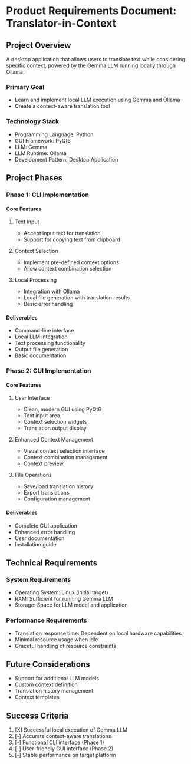 # Product Requirements Document: Translator-in-Context

## Project Overview
A desktop application that allows users to translate text while considering specific context, powered by the Gemma LLM running locally through Ollama.

### Primary Goal
- Learn and implement local LLM execution using Gemma and Ollama
- Create a context-aware translation tool

### Technology Stack
- Programming Language: Python
- GUI Framework: PyQt6
- LLM: Gemma
- LLM Runtime: Ollama
- Development Pattern: Desktop Application

## Project Phases

### Phase 1: CLI Implementation
#### Core Features
1. Text Input
   - Accept input text for translation
   - Support for copying text from clipboard
   
2. Context Selection
   - Implement pre-defined context options
   - Allow context combination selection
   
3. Local Processing
   - Integration with Ollama
   - Local file generation with translation results
   - Basic error handling

#### Deliverables
- Command-line interface
- Local LLM integration
- Text processing functionality
- Output file generation
- Basic documentation

### Phase 2: GUI Implementation
#### Core Features
1. User Interface
   - Clean, modern GUI using PyQt6
   - Text input area
   - Context selection widgets
   - Translation output display
   
2. Enhanced Context Management
   - Visual context selection interface
   - Context combination management
   - Context preview
   
3. File Operations
   - Save/load translation history
   - Export translations
   - Configuration management

#### Deliverables
- Complete GUI application
- Enhanced error handling
- User documentation
- Installation guide

## Technical Requirements

### System Requirements
- Operating System: Linux (initial target)
- RAM: Sufficient for running Gemma LLM
- Storage: Space for LLM model and application

### Performance Requirements
- Translation response time: Dependent on local hardware capabilities
- Minimal resource usage when idle
- Graceful handling of resource constraints

## Future Considerations
- Support for additional LLM models
- Custom context definition
- Translation history management
- Context templates

## Success Criteria
1. [X] Successful local execution of Gemma LLM
2. [-] Accurate context-aware translations
3. [-] Functional CLI interface (Phase 1)
4. [-] User-friendly GUI interface (Phase 2)
5. [-] Stable performance on target platform
